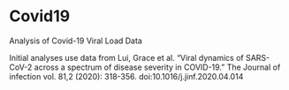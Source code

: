 # Covid19
Analysis of Covid-19 Viral Load Data

Initial analyses use data from 
Lui, Grace et al. “Viral dynamics of SARS-CoV-2 across a spectrum of disease severity in COVID-19.” The Journal of infection vol. 81,2 (2020): 318-356. doi:10.1016/j.jinf.2020.04.014
